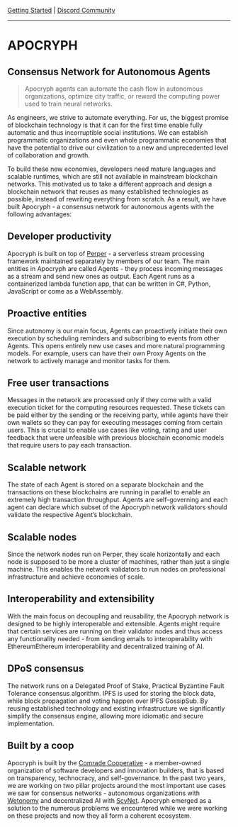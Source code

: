 [Getting Started](https://github.com/comrade-coop/apocryph/blob/master/GettingStarted.md) | [Discord Community](https://discord.gg/ESr9KMR) 

----------------------------------

# APOCRYPH
## Consensus Network for Autonomous Agents

> Apocryph agents can automate the cash flow in autonomous organizations, optimize city traffic, or reward the computing power used to train neural networks. 

As engineers, we strive to automate everything. For us, the biggest promise of blockchain technology is that it can for the first time enable fully automatic and thus incorruptible social institutions. We can establish programmatic organizations and even whole programmatic economies that have the potential to drive our civilization to a new and unprecedented level of collaboration and growth. 

To build these new economies, developers need mature languages and scalable runtimes, which are still not available in mainstream blockchain networks. This motivated us to take a different approach and design a blockchain network that reuses as many established technologies as possible, instead of rewriting everything from scratch. As a result, we have built Apocryph - a consensus network for autonomous agents with the following advantages:

## Developer productivity
Apocryph is built on top of [Perper](https://github.com/obecto/perper) - a serverless stream processing framework maintained separately by members of our team. The main entities in Apocryph are called Agents - they process incoming messages as a stream and send new ones as output. Each Agent runs as a containerized lambda function app, that can be written in C#, Python, JavaScript or come as a WebAssembly.

## Proactive entities
Since autonomy is our main focus, Agents can proactively initiate their own execution by scheduling reminders and subscribing to events from other Agents. This opens entirely new use cases and more natural programming models. For example, users can have their own Proxy Agents on the network to actively manage and monitor tasks for them.

## Free user transactions
Messages in the network are processed only if they come with a valid execution ticket for the computing resources requested. These tickets can be paid either by the sending or the receiving party, while agents have their own wallets so they can pay for executing messages coming from certain users. This is crucial to enable use cases like voting, rating and user feedback that were unfeasible with previous blockchain economic models that require users to pay each transaction.

## Scalable network
The state of each Agent is stored on a separate blockchain and the transactions on these blockchains are running in parallel to enable an extremely high transaction throughput. Agents are self-governing and each agent can declare which subset of the Apocryph network validators should validate the respective Agent’s blockchain. 

## Scalable nodes
Since the network nodes run on Perper, they scale horizontally and each node is supposed to be more a cluster of machines, rather than just a single machine. This enables the network validators to run nodes on professional infrastructure and achieve economies of scale. 

## Interoperability and extensibility
With the main focus on decoupling and reusability, the Apocryph network is designed to be highly interoperable and extensible. Agents might require that certain services are running on their validator nodes and thus access any functionality needed - from sending emails to interoperability with EthereumEthereum interoperability and decentralized training of AI.

## DPoS consensus
The network runs on a Delegated Proof of Stake, Practical Byzantine Fault Tolerance consensus algorithm. IPFS is used for storing the block data, while block propagation and voting happen over IPFS GossipSub. By reusing established technology and existing infrastructure we significantly simplify the consensus engine, allowing more idiomatic and secure implementation.

## Built by a coop
Apocryph is built by the [Comrade Cooperative](https://www.comrade.coop/) - a member-owned organization of software developers and innovation builders, that is based on transparency, technocracy, and self-governance. In the past two years, we are working on two pillar projects around the most important use cases we saw for consensus networks - autonomous organizations with [Wetonomy](https://www.wetonomy.com/) and decentralized AI with [ScyNet](https://www.scynet.ai/). Apocryph emerged as a solution to the numerous problems we encountered while we were working on these projects and now they all form a coherent ecosystem.
